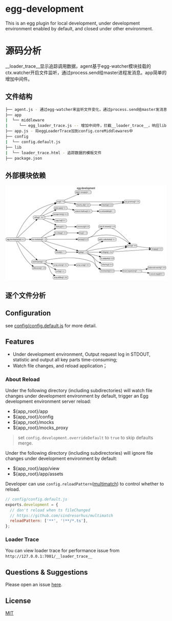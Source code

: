 # egg-development

This is an egg plugin for local development, under development environment enabled by default, and closed under other environment.

# 源码分析

__loader_trace__显示追踪调用数据，agent基于egg-watcher模块挂载的ctx.watcher开启文件监听，通过process.send给master进程发消息。app简单的增加中间件。

## 文件结构

``` bash
├── agent.js - 通过egg-watcher来监听文件变化，通过process.send给master发消息。
├── app
|  └── middleware
|     └── egg_loader_trace.js -- 增加中间件，拦截__loader_trace__，响应lib/loader_trace.html信息
├── app.js - 将eggLoaderTrace加到config.coreMiddlewares中
├── config
|  └── config.default.js
├── lib
|  └── loader_trace.html - 追踪数据的模板文件
├── package.json

```

## 外部模块依赖

![](./graphviz/module.svg)

## 逐个文件分析





## Configuration

see [config/config.default.js](https://github.com/eggjs/egg-development/blob/master/config/config.default.js) for more detail.

## Features

- Under development environment, Output request log in STDOUT, statistic and output all key parts time-consuming;
- Watch file changes, and reload application；

### About Reload

Under the following directory (including subdirectories) will watch file changes under development environment by default, trigger an Egg development environment server reload:

- ${app_root}/app
- ${app_root}/config
- ${app_root}/mocks
- ${app_root}/mocks_proxy

> set `config.development.overrideDefault` to `true` to skip defaults merge.

Under the following directory (including subdirectories) will ignore file changes under development environment by default:

- ${app_root}/app/view
- ${app_root}/app/assets

Developer can use `config.reloadPattern`([multimatch](https://github.com/sindresorhus/multimatch)) to control whether to reload.

```js
// config/config.default.js
exports.development = {
  // don't reload when ts fileChanged
  // https://github.com/sindresorhus/multimatch
  reloadPattern: ['**', '!**/*.ts'],
};
```

### Loader Trace

You can view loader trace for performance issue from `http://127.0.0.1:7001/__loader_trace__`

## Questions & Suggestions

Please open an issue [here](https://github.com/eggjs/egg/issues).

## License

[MIT](https://github.com/eggjs/egg-development/blob/master/LICENSE)
